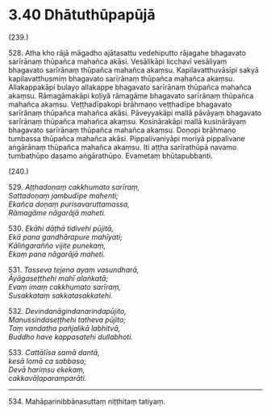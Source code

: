 

# 3.40 Dhātuthūpapūjā



(239.)

528\. Atha kho rājā māgadho ajātasattu vedehiputto rājagahe bhagavato sarīrānaṃ thūpañca mahañca akāsi. Vesālikāpi licchavī vesāliyaṃ bhagavato sarīrānaṃ thūpañca mahañca akaṃsu. Kapilavatthuvāsīpi sakyā kapilavatthusmiṃ bhagavato sarīrānaṃ thūpañca mahañca akaṃsu. Allakappakāpi bulayo allakappe bhagavato sarīrānaṃ thūpañca mahañca akaṃsu. Rāmagāmakāpi koḷiyā rāmagāme bhagavato sarīrānaṃ thūpañca mahañca akaṃsu. Veṭṭhadīpakopi brāhmaṇo veṭṭhadīpe bhagavato sarīrānaṃ thūpañca mahañca akāsi. Pāveyyakāpi mallā pāvāyaṃ bhagavato sarīrānaṃ thūpañca mahañca akaṃsu. Kosinārakāpi mallā kusinārāyaṃ bhagavato sarīrānaṃ thūpañca mahañca akaṃsu. Doṇopi brāhmaṇo tumbassa thūpañca mahañca akāsi. Pippalivaniyāpi moriyā pippalivane aṅgārānaṃ thūpañca mahañca akaṃsu. Iti aṭṭha sarīrathūpā navamo tumbathūpo dasamo aṅgārathūpo. Evametaṃ bhūtapubbanti.

(240.)

529\. _Aṭṭhadoṇaṃ cakkhumato sarīraṃ,_  
_Sattadoṇaṃ jambudīpe mahenti;_  
_Ekañca doṇaṃ purisavaruttamassa,_  
_Rāmagāme nāgarājā maheti._  


530\. _Ekāhi dāṭhā tidivehi pūjitā,_  
_Ekā pana gandhārapure mahīyati;_  
_Kāliṅgarañño vijite punekaṃ,_  
_Ekaṃ pana nāgarājā maheti._  


531\. _Tasseva tejena ayaṃ vasundharā,_  
_Āyāgaseṭṭhehi mahī alaṅkatā;_  
_Evaṃ imaṃ cakkhumato sarīraṃ,_  
_Susakkataṃ sakkatasakkatehi._  


532\. _Devindanāgindanarindapūjito,_  
_Manussindaseṭṭhehi tatheva pūjito;_  
_Taṃ vandatha pañjalikā labhitvā,_  
_Buddho have kappasatehi dullabhoti._  


533\. _Cattālīsa samā dantā,_  
_kesā lomā ca sabbaso;_  
_Devā hariṃsu ekekaṃ,_  
_cakkavāḷaparamparāti._  


---

534\. Mahāparinibbānasuttaṃ niṭṭhitaṃ tatiyaṃ.





